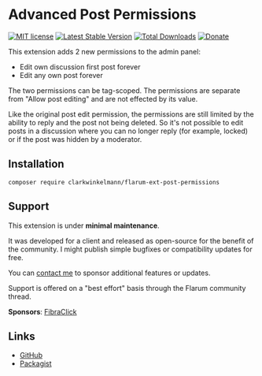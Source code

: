 # Advanced Post Permissions

[![MIT license](https://img.shields.io/badge/license-MIT-blue.svg)](https://github.com/clarkwinkelmann/flarum-ext-post-permissions/blob/master/LICENSE.md) [![Latest Stable Version](https://img.shields.io/packagist/v/clarkwinkelmann/flarum-ext-post-permissions.svg)](https://packagist.org/packages/clarkwinkelmann/flarum-ext-post-permissions) [![Total Downloads](https://img.shields.io/packagist/dt/clarkwinkelmann/flarum-ext-post-permissions.svg)](https://packagist.org/packages/clarkwinkelmann/flarum-ext-post-permissions) [![Donate](https://img.shields.io/badge/paypal-donate-yellow.svg)](https://www.paypal.me/clarkwinkelmann)

This extension adds 2 new permissions to the admin panel:

- Edit own discussion first post forever
- Edit any own post forever

The two permissions can be tag-scoped.
The permissions are separate from "Allow post editing" and are not effected by its value.

Like the original post edit permission, the permissions are still limited by the ability to reply and the post not being deleted.
So it's not possible to edit posts in a discussion where you can no longer reply (for example, locked) or if the post was hidden by a moderator.

## Installation

    composer require clarkwinkelmann/flarum-ext-post-permissions

## Support

This extension is under **minimal maintenance**.

It was developed for a client and released as open-source for the benefit of the community.
I might publish simple bugfixes or compatibility updates for free.

You can [contact me](https://clarkwinkelmann.com/flarum) to sponsor additional features or updates.

Support is offered on a "best effort" basis through the Flarum community thread.

**Sponsors**: [FibraClick](https://forum.fibra.click/)

## Links

- [GitHub](https://github.com/clarkwinkelmann/flarum-ext-post-permissions)
- [Packagist](https://packagist.org/packages/clarkwinkelmann/flarum-ext-post-permissions)
